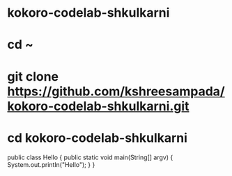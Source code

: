# kokoro-codelab-shkulkarni
# cd ~
# git clone https://github.com/kshreesampada/kokoro-codelab-shkulkarni.git
# cd kokoro-codelab-shkulkarni


public class Hello {
  public static void main(String[] argv) {
    System.out.println("Hello");
  }
}

